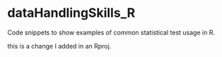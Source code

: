# dataHandlingSkills_R
Code snippets to show examples of common statistical test usage in R.

this is a change I added in an Rproj.